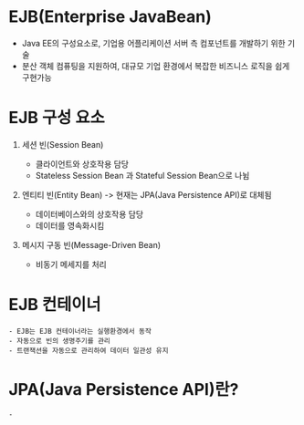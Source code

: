 # EJB(Enterprise JavaBean)
  - Java EE의 구성요소로, 기업용 어플리케이션 서버 측 컴포넌트를 개발하기 위한 기술
  - 분산 객체 컴퓨팅을 지원하여, 대규모 기업 환경에서 복잡한 비즈니스 로직을 쉽게 구현가능

# EJB 구성 요소
  1. 세션 빈(Session Bean)
      - 클라이언트와 상호작용 담당
      - Stateless Session Bean 과 Stateful Session Bean으로 나뉨
       
  2. 엔티티 빈(Entity Bean) -> 현재는 JPA(Java Persistence API)로 대체됨
      - 데이터베이스와의 상호작용 담당
      - 데이터를 영속화시킴 
        
  3. 메시지 구동 빈(Message-Driven Bean)
      - 비동기 메세지를 처리
    
  # EJB 컨테이너
    - EJB는 EJB 컨테이너라는 실행환경에서 동작
    - 자동으로 빈의 생명주기를 관리
    - 트랜잭션을 자동으로 관리하여 데이터 일관성 유지

  # JPA(Java Persistence API)란?
    - 
